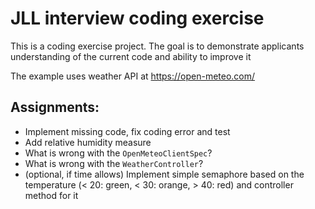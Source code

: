 # JLL interview coding exercise

This is a coding exercise project. 
The goal is to demonstrate applicants understanding of the current code and ability to improve it

The example uses weather API at https://open-meteo.com/

## Assignments:
- Implement missing code, fix coding error and test
- Add relative humidity measure
- What is wrong with the `OpenMeteoClientSpec`?
- What is wrong with the `WeatherController`?
- (optional, if time allows) Implement simple semaphore based on the temperature (< 20: green, < 30: orange, > 40: red) and controller method for it